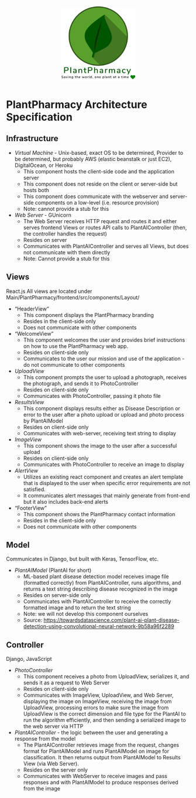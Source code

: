 <p align="center">
    <img src="../PPorg/Images/logo.png" width="40%">
</p>

# PlantPharmacy Architecture Specification


## Infrastructure
- *Virtual Machine* - Unix-based, exact OS to be determined, Provider to be determined, but probably AWS (elastic beanstalk or just EC2), DigitalOcean, or Heroku
    - This component hosts the client-side code and the application server
    - This component does not reside on the client or server-side but hosts both
    - This component does communicate with the webserver and server-side components on a low-level (i.e. resource provision)
    - Note: cannot provide a stub for this
- *Web Server* - GUnicorn
    - The Web Server receives HTTP request and routes it and either serves frontend Views or routes API calls to PlantAIController (then, the controller handles the request)
    - Resides on server
    - Communicates with PlantAIController and serves all Views, but does not communicate with them directly
    - Note: Cannot provide a stub for this

## Views
React.js
All views are located under Main/PlantPharmacy/frontend/src/components/Layout/



- “HeaderView”
    - This component displays the PlantPharmacy branding
    - Resides in the client-side only
    - Does not communicate with other components
- “WelcomeView”
    - This component welcomes the user and provides brief instructions on how to use the PlantPharmacy web app.  
    - Resides on client-side only 
    - Communicates to the user our mission and use of the application - do not communicate to other components
- *UploadView*
    - This component prompts the user to upload a photograph, receives the photograph, and sends it to PhotoController
    - Resides on client-side only
    - Communicates with PhotoController, passing it photo file
- *ResultsView* 
    - This component displays results either as Disease Description or error to the user after a photo upload or upload and photo process by PlantAIModel
    - Resides on client-side only
    - Communicates with web-server, receiving text string to display
- *ImageView*
    - This component shows the image to the user after a successful upload
    - Resides on client-side only
    - Communicates with PhotoController to receive an image to display
- *AlertView*
    - Utilizes an existing react component and creates an alert template that is displayed to the user when specific error requirements are not satisfied.
    - It communicates alert messages that mainly generate from front-end but it also includes back-end alerts
- “FooterView”
    - This component shows the PlantPharmacy contact information
    - Resides in the client-side only
    - Does not communicate with other components 

## Model
Communicates in Django, but built with Keras, TensorFlow, etc.
- *PlantAIModel* (PlantAI for short) 
    - ML-based plant disease detection model receives image file (formatted correctly) from PlantAIController, runs algorithms, and returns a text string describing disease recognized in the image
    - Resides on server-side only
    - Communicates with PlantAIController to receive the correctly formatted image and to return the text string 
    - Note: we will not develop this component ourselves
    - Source: https://towardsdatascience.com/plant-ai-plant-disease-detection-using-convolutional-neural-network-9b58a96f2289

## Controller
Django, JavaScript
- *PhotoController*
    - This component receives a photo from UploadView, serializes it, and sends it as a request to Web Server
    - Resides on client-side only
    - Communicates with ImageView, UploadView, and Web Server, displaying the image on ImageView, receiving the image from UploadView, processing errors to make sure the image from UploadView is the correct dimension and file type for the PlantAI to run the algorithm efficiently, and then sending a serialized image to the web server via HTTP
- *PlantAIController* - the logic between the user and generating a response from the model
    - The PlantAIController retrieves image from the request, changes format for PlantAIModel and runs PlantAIModel on image for classification. It then returns output from PlantAIModel to Results View (via Web Server).
    - Resides on the server only
    - Communicates with WebServer to receive images and pass responses and with PlantAIModel to produce responses derived from the image


